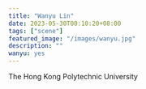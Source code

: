 ```yaml
---
title: "Wanyu Lin"
date: 2023-05-30T00:10:20+08:00
tags: ["scene"]
featured_image: "/images/wanyu.jpg"
description: ""
wanyu: yes
---
```


The Hong Kong Polytechnic University
